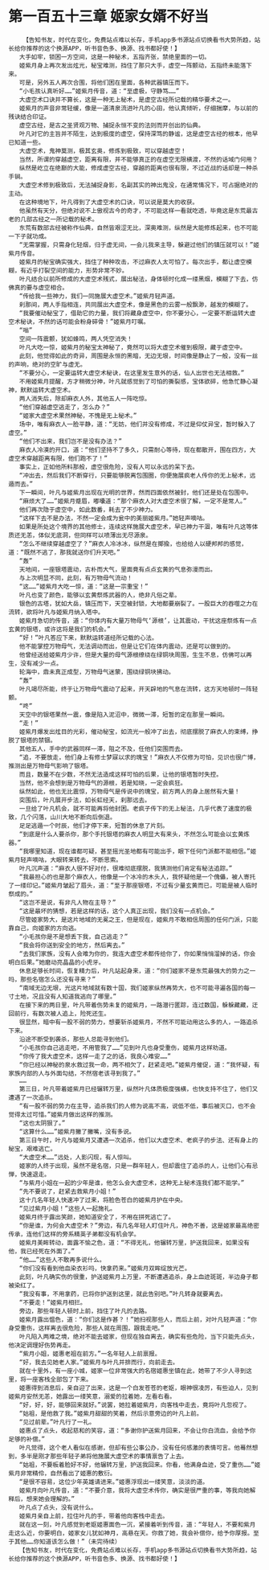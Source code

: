 # 第一百五十三章 姬家女婿不好当
        【告知书友，时代在变化，免费站点难以长存，手机app多书源站点切换看书大势所趋，站长给你推荐的这个换源APP，听书音色多、换源、找书都好使！】
       大手如牢，锁困一方空间，这是一种秘术，五指齐张，禁绝里面的一切。
       姬紫月身上再次发出炫光，秘宝难测，挡住了那只大手，虚空一阵颤动，五指终未能落下来。
       可是，另外五人再次合围，将他们困在里面，各种武器镇压而下。
       “小毛孩认真听好……”姬紫月传音，道：“至虚极，守静笃……”
       大虚空术口诀并不算长，这是一种无上秘术，是虚空古经所记载的精华要术之一。
       姬紫月的声音非常轻缓，像是一道清泉流进叶凡的心田，他认真倾听，仔细揣摩，与以前的残诀结合印证。
       虚空古经，是古之圣贤观万物、捕捉永恒不变的法则而开创出的仙典。
       叶凡对它的主旨并不陌生，达到极度的虚空，保持深笃的静谧，这是虚空古经的根本，他早已知道一些。
       大虚空术，鬼神莫测，极其玄奥，修炼到极致，可以穿越虚空！
       当然，所谓的穿越虚空，距离有限，并不能够真正的在虚空无限横渡，不然的话域门何用？
       纵然是屹立在绝巅的大能，修成虚空古经，穿越的距离也很有限，不过近战的话却是一种杀手锏。
       大虚空术修到极致后，无法捕捉身影，名副其实的神出鬼没，在通常情况下，可占据绝对的主动。
       在这种境地下，叶凡得到了大虚空术的口诀，可以说是莫大的收获。
       他虽然有天分，但绝对说不上傲视古今的奇才，不可能这样一看就吃透，毕竟这是东荒最古老的几部古经之一所记载的秘术。
       东荒有数部古经被称作仙典，自然皆艰涩无比，深奥难测，纵然是大能修炼起来，也不可能一下子就功成。
       “无需掌握，只需身化轻烟，归于虚无间，一会儿我来主导，躲避过他们的镇压就可以！”姬紫月传音。
       姬紫月的秘宝确实强大，挡住了种种攻击，不过麻衣人太可怕了。每次出手，都让虚空模糊，有近乎打裂空间的能力，形势非常不妙。
       叶凡结合以前所修成的大虚空术残式，展出秘法，身体顿时化成一缕黑烟，模糊了下去，仿佛真的要与虚空相合。
       “传给我一些神力，我们一同施展大虚空术。”姬紫月轻声道。
       刹那间，两人手指相连，共同展出大虚空术，像是黑色的云雾一般飘渺，越发的模糊了。
       “我要催动秘宝了，借助它的力量，我们将藏身虚空中，你不要分心，一定要不断运转大虚空术秘诀，不然的话可能会粉身碎骨！”姬紫月叮嘱。
       “嗡”
       空间一阵震颤，犹如蜂鸣，两人凭空消失！
       叶凡大吃一惊，姬紫月的秘宝太神秘了，竟然可以将大虚空术催到极限，藏于虚空中。
       此刻，他觉得如此的奇异，周围是永恒的黑暗，无边无垠，时间像是静止了一般，没有一丝的声响，绝对的空旷与虚无。
       “不要分心，一定要运转大虚空术秘诀，在这里发生意外的话，仙人出世也无法相救。”
       不用姬紫月提醒，方才稍微分神，叶凡就感觉到了可怕的撕裂感，宝体欲碎，他急忙静心凝神，默默运转大虚空术。
       两人消失后，除却麻衣人外，其他五人一阵吃惊。
       “他们穿越虚空逃走了，怎么办？”
       “姬家大虚空术果然神秘，不愧是无上秘术。”
       场中，唯有麻衣人一脸平静，道：“无妨，他们并没有修成，不过是仰仗异宝，暂时躲入了虚空。”
       “他们不出来，我们岂不是没有办法？”
       麻衣人冷漠的开口，道：“他们坚持不了多久，只需耐心等待，现在都散开，围在四方，大虚空术穿越距离有限，他们跑不了！”
       事实上，正如他所料那般，虚空很危险，没有人可以永远的呆下去。
       “冲出去，然后我们不断穿行，只要能够脱离包围圈，你便施展疯老人传你的无上秘术，远遁而去。”
       下一瞬间，叶凡与姬紫月出现在光明的世界，然而四面依然被封，他们还是处在包围中。
       “麻烦大了……”姬紫月蹙眉，嘟囔道：“那个麻衣人对大虚空术很了解，一定不是常人。”
       他们再次隐于虚空中，如此数番，耗去了不少神力。
       “这样下去不是办法，不然一定会成为瓮中的美丽姬紫月。”她轻声嘀咕。
       如果是所处这个境界的其他修士，连续这样施展大虚空术，早已神力干涸，唯有叶凡这等体质还无恙，体似无底洞，但同样可以喷薄出无尽源泉。
       “怎么不继续穿越虚空了？”麻衣人冷冰冰，纵然是在揶揄，也给给人以硬邦邦的感觉，道：“既然不逃了，那我就送你们升天吧。”
       “轰”
       天地间，一座银塔震动，古朴而大气，里面竟有点点玄黄的气息弥漫而出。
       与上次明显不同，此刻，有万物母气流动！
       “这……”姬紫月大吃一惊，道：“这是一宗重宝！”
       叶凡也变了颜色，能够以玄黄祭炼武器的人，绝非凡俗之辈。
       银色的古塔，犹如大岳，镇压而下，天空被封锁，大地都要崩裂了。一股巨大的吞噬之力在流转，欲将叶凡与姬紫月纳入塔中。
       姬紫月急切的传音，道：“你体内有大量万物母气‘源根’，让其震动，干扰这座祭炼有一点玄黄的银塔，或许这将是我们的机会。”
       “好！”叶凡答应下来，默默运转道经所记载的心法。
       他不能掌控万物母气，无法调动而出，但是让它们在体内震动，还是可以做到的。
       他曾经送给姬紫月少许，但是大量的母气源根缭绕在绿铜块周围，生生不息，仿佛可以再生，没有减少一点。
       轮海中，鼎未真正成型，万物母气迷蒙，围绕绿铜块拂动。
       “轰”
       叶凡竭尽所能，终于让万物母气震动了起来，开天辟地的气息在流转，这方天地顿时一阵轻颤。
       “咚”
       天空中的银塔果然一震，像是陷入泥沼中，微微一滞，短暂的定在那里一瞬间。
       “走！”
       姬紫月爆发出炫目的光彩，催动秘宝，如流光一般冲了出去，彻底摆脱了麻衣人的束缚，挣脱了银塔的禁锢。
       其他五人，手中的武器同样一滞，阻之不及，任他们突围而去。
       “追，不要放走，他们身上有修士梦寐以求的瑰宝！”麻衣人不仅修为可怕，见识也很广博，推测出是万物母气影响了银塔。
       而且，数量不在少数，不然无法造成这样可怕的后果，让他的银塔暂时失控。
       当然，他不会想到是万物母气的源根，若是知晓，一定会疯狂。
       纵然如此，他也无比震惊，万物母气是传说中的瑰宝，前方两人的身上居然有大量！
       突围后，叶凡展开步法，如长虹经天，刹那远去。
       一旦给了叶凡机会，就不可能再将他封困。老疯子传下的无上秘法，几乎代表了速度的极致，几个闪落，山川大地不断向后倒退。
       足足逃遁一个时辰，他们才停下来，短暂的休息了片刻。
       “到底是什么人要杀你，那个手托银塔的麻衣人明显大有来头，不然怎么可能会以玄黄炼器。”
       “我哪里知道，现在谁都可疑，甚至摇光圣地都有可能出手，眼下任何门派都不能相信。”姬紫月轻声嘀咕，大眼转来转去，不断思索。
       叶凡沉声道：“麻衣人很不好对付，很难彻底摆脱，我猜测他们肯定有秘法追踪。”
       “我最担心的也是那个麻衣人，他像是一个冰冷的木头人，我怀疑他是一个傀儡，被人寄托了一缕印记。”姬紫月皱起了眉头，道：“至于那座银塔，不过有少量玄黄而已，可能是被人临时祭成的。”
       “这岂不是说，有非凡人物在主导？”
       “这是最坏的猜想，若是这样的话，这个人真正出现，我们没有一点机会。”
       尽管姬家势大，是这片地域的无冕之王，但是现在，姬紫月不敢相信周围的任何门派，只能靠自己，向姬家的方向逃。
       “小毛孩你是不是想丢下我，自己逃走？”
       “我会将你送到安全的地方，然后离去。”
       “去我们家族，没有人会难为你的，我连大虚空术都传给你了，你如果悄悄溜掉的话，你会明白后果。”她磨动亮晶晶的小虎牙。
       休息足够长时间，恢复精力后，叶凡站起身来，道：“你们姬家不是东荒最强大的势力之一吗，那些名宿怎么还没有寻来？”
       “南域无边无垠，光这片地域就有数十国，我们姬家纵然再势大，也不可能寻遍各国的每一寸土地，况且没有人知道我逃向了哪里。”
       在接下来的两日里，叶凡带着伤势未复的姬紫月，一路潜行匿踪，连过数国，躲躲藏藏，迂回前行，有数次被人追上，险死还生。
       很显然，暗中有一股不弱的势力，想要斩杀姬紫月，不然不可能动用这么多的人，一路追杀下来。
       沿途不断受到袭杀，那些人总能寻到他们。
       “小毛孩你自己逃走吧，不用管我了……”见到叶凡也身受重伤，姬紫月这样劝道。
       “你传了我大虚空术，这样一走了之的话，我良心难安……”
       “你已经以神秘的泉水救过我一命，两不相欠了，赶紧走吧。”姬紫月催促，道：“我怀疑，有家族内部的人与外面勾结，不然宿老该寻到我了。”
       ……
       第三日，叶凡带着姬紫月已经辗转万里，纵然叶凡体质极度强横，也快支持不住了，他们又遭遇了一次追杀。
       “有一股不弱的势力在主导，追杀我们的人修为说高不高，说低不低，事后被灭口，也不会觉得太过可惜。”姬紫月做出这样的推测。
       “这也太阴狠了。”
       “这算什么……”姬紫月撇了撇嘴，没有多说。
       第三日午时，叶凡与姬紫月又遭遇一次追杀，他们以大虚空术、老疯子的步法、还有身上的秘宝，艰难逃亡。
       “大虚空术……”远处，人影闪现，有人惊叫。
       姬家的人终于出现，虽然不是名宿，只是一群年轻人，但却震住了追杀的人，让他们心有忌惮，快速退走。
       “与紫月小姐在一起的少年是谁，他怎么会大虚空术，这种无上秘术连我们都不能学。”
       “先不要说了，赶紧去救紫月小姐！”
       这十几名年轻人快速冲了过来，将脸色苍白的姬紫月护在中央。
       “见过紫月小姐！”这些人一起施礼。
       姬紫月终于露出笑颜，她知道安全了，不用在拼死逃亡了。
       “你是谁，为何会大虚空术？”旁边，有几名年轻人盯住叶凡，神色不善，这是姬家最高绝密传承，连他们这样的旁系精英子弟都没有机会学。
       姬紫月美眸转动，面露不愉之色，道：“不得无礼，他辗转万里，护送我回来，如果没有他，我已经死在外面了。”
       “他……”这些人不敢再多说什么。
       “你们没有看到他血染衣衫吗，快拿药来。”姬紫月双眸绽放光芒。
       此刻，叶凡确实伤的很重，护送姬紫月上万里，不断遭遇追杀，身上血迹斑斑，半边身子都被染红了。
       “我没有事，不用拿药，已将你护送到这里，就此告别吧。”叶凡转身就要离去。
       “不要走！”姬紫月相拦。
       旁边，那些年轻人顿时上前，挡住了叶凡的去路。
       姬紫月露出愠色，道：“你们这是作甚？！”她扫视那些人，而后上前，对叶凡轻声道：“你身受重伤，这样离去很危险，那些人就在周围，跟我走吧。”
       叶凡陷入两难之境，绝对不能去姬家，但现在独自离去，确实有些危险，当下只能先点头，他决定调理好伤势再走。
       “紫月小姐，姬惠老祖在前方。”一名年轻人上前禀报。
       “好，我去见她老人家。”姬紫月与叶凡并排而行，向前走去。
       就在十里外，有一座小城，姬家一位非常强大的名宿姬惠坐镇在此，她带了不少人寻到这里，将一座客栈全部包了下来。
       姬惠得到消息后，亲自迎了出来，这是一个白发苍苍的老妪，眼神很凌厉，有些迫人，见到姬紫月安然无恙，她露出一缕笑意，溺爱的拉着她，左看右看。
       “好，好，好，能够回来就好。”说罢，她拉着姬紫月，向客栈中走去，竟将叶凡忽视了。
       “姑祖，是他救了我。”姬紫月甜甜的笑着，然后示意旁边的叶凡上前。
       “见过前辈。”叶凡行了一礼。
       姬惠点了点头，收起慈和的笑容，道：“多谢你护送紫月回来，不会让你白流血，会给予你足够的补偿。”
       叶凡觉得，这个老人看似在感谢，但却有些公事公办，没有任何感激的表情可言。他蓦然想到，多半是刚才那些年轻子弟将他施展大虚空术的事情禀告了上去。
       “姑祖，不要板着脸好不好，他辗转万里，护送我回来。你看，他满身血迹，受了重伤……”姬紫月非常精伶，自然看出了姬惠的敷衍。
       “是很不容易，这位少年英雄请进来。”姬惠浮现出一缕笑意，淡淡的道。
       姬紫月向叶凡传音，道：“不要介意，我将大虚空术传你，确实是很严重的事，等我向她解释后，想来她会理解的。”
       叶凡点了点头，没有说什么。
       姬紫月亲自上前，拉住叶凡的手，带着他向客栈中走去。
       就在这一刻，叶凡感觉到老妪姬惠面色一沉，紧接着听到传音，道：“年轻人，不要和紫月走这么近，你要明白，姬家女儿犹如神月，高悬在天。你救了她，我会补偿你，给予你厚报。至于其他……你知道该怎么做！”（未完待续）
       【告知书友，时代在变化，免费站点难以长存，手机app多书源站点切换看书大势所趋，站长给你推荐的这个换源APP，听书音色多、换源、找书都好使！】